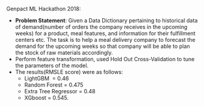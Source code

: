 Genpact ML Hackathon 2018:
- **Problem Statement**: Given a Data Dictionary pertaining to historical data of demand(number of orders the company receives in the upcoming weeks) for a product, meal features, and information for their fulfillment centers etc. The task is to help a meal delivery company to forecast the demand for the upcoming weeks so that company will be able to plan the stock of raw materials accordingly.
- Perform feature transformation, used Hold Out Cross-Validation to tune the parameters of the model. 
- The results(RMSLE score) were as follows:
    - LightGBM  = 0.46
    - Random Forest = 0.475
    - Extra Tree Regressor = 0.48
    - XGboost = 0.545.
